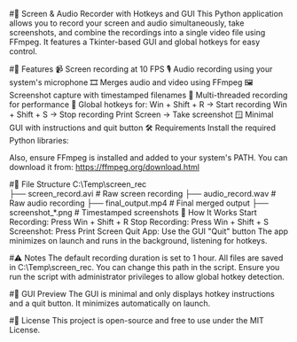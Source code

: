 #🎥 Screen & Audio Recorder with Hotkeys and GUI
This Python application allows you to record your screen and audio simultaneously, take screenshots, and combine the recordings into a single video file using FFmpeg. It features a Tkinter-based GUI and global hotkeys for easy control.

#🚀 Features
📹 Screen recording at 10 FPS
🎙️ Audio recording using your system's microphone
🎞️ Merges audio and video using FFmpeg
🖼️ Screenshot capture with timestamped filenames
🧵 Multi-threaded recording for performance
🧩 Global hotkeys for:
Win + Shift + R → Start recording
Win + Shift + S → Stop recording
Print Screen → Take screenshot
🪟 Minimal GUI with instructions and quit button
🛠️ Requirements
Install the required Python libraries:


Also, ensure FFmpeg is installed and added to your system's PATH. You can download it from: https://ffmpeg.org/download.html

#📁 File Structure
C:\Temp\screen_rec\
├── screen_record.avi       # Raw screen recording
├── audio_record.wav        # Raw audio recording
├── final_output.mp4        # Final merged output
├── screenshot_*.png        # Timestamped screenshots
🧪 How It Works
Start Recording: Press Win + Shift + R
Stop Recording: Press Win + Shift + S
Screenshot: Press Print Screen
Quit App: Use the GUI "Quit" button
The app minimizes on launch and runs in the background, listening for hotkeys.

#⚠️ Notes
The default recording duration is set to 1 hour.
All files are saved in C:\Temp\screen_rec. You can change this path in the script.
Ensure you run the script with administrator privileges to allow global hotkey detection.

#📸 GUI Preview
The GUI is minimal and only displays hotkey instructions and a quit button. It minimizes automatically on launch.

#📄 License
This project is open-source and free to use under the MIT License.
